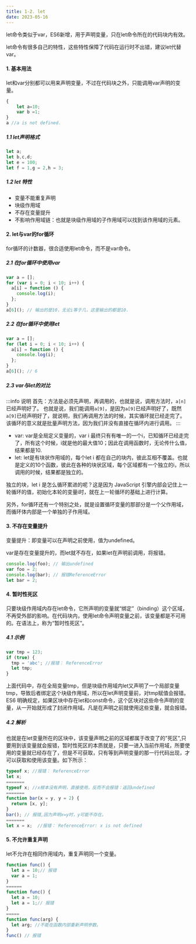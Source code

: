 ```yaml
---
title: 1-2. let
date: 2023-05-16
---
```

let命令类似于var，ES6新增，用于声明变量，只在let命令所在的代码块内有效。

let命令有很多自己的特性，这些特性保障了代码在运行时不出错，建议let代替var。

#### 1. 基本用法
let和var分别都可以用来声明变量，不过在代码块之外，只能调用var声明的变量。
```js
{
    let a=10;
    var b =1;
}
a //a is not defined.
```

##### 1.1 let声明格式
```js
let a;
let b,c,d;
let e = 100;
let f = 1,g = 2,h = 3;
```

##### 1.2 let 特性
- 变量不能重复声明
- 块级作用域
- 不存在变量提升
- 不影响作用域链：也就是块级作用域的子作用域可以找到该作用域的元素。

#### 2. let与var的for循环
for循环的计数器，很合适使用let命令，而不是var命令。
##### 2.1 在for循环中使用var
```js
var a = [];
for (var i = 0; i < 10; i++) {
  a[i] = function () {
    console.log(i);
  };
}
a[6](); // 输出的是10，无论i等于几，这里输出的都是10.
```

##### 2.2 在for循环中使用let
```js
var a = [];
for (let i = 0; i < 10; i++) {
  a[i] = function () {
    console.log(i);
  };
}
a[6](); // 6 
```
##### 2.3 var与let的对比
:::info 说明
首先：方法是必须先声明，再调用的，也就是说，调用方法时，`a[n]`已经声明好了。
也就是说，我们能调用`a[9]`，是因为`a[9]`已经声明好了，既然`a[9]`已经声明好了，就说明，我们再调用方法的时候，其实循环就已经走完了。该循环的意义就是批量声明方法，因为我们并没有直接在循环内进行调用。
:::
- var: var是全局定义变量的，var i 最终只有有唯一的一个i，已知循环已经走完了，所有这个时候，i就是他的最大值10；因此在调用函数时，无论传什么值，结果都是10.
- let: let是有块状作用域的，每个let i 都在自己的块内，彼此互相不覆盖。也就是定义的10个函数，彼此在各种的块状区域，每个区域都有一个独立的i，所以调用的时候，结果都是独立的。

独立的块，let i 是怎么循环累进的呢？这是因为 JavaScript 引擎内部会记住上一轮循环的值，初始化本轮的变量i时，就在上一轮循环的基础上进行计算。

另外，for循环还有一个特别之处，就是设置循环变量的那部分是一个父作用域，而循环体内部是一个单独的子作用域。

#### 3. 不存在变量提升
变量提升：即变量可以在声明之前使用，值为undefined。

var是存在变量提升的，而let就不存在，如果let在声明前调用，将报错。
```js
console.log(foo); // 输出undefined
var foo = 2;
console.log(bar); // 报错ReferenceError
let bar = 2;
```
#### 4. 暂时性死区
只要块级作用域内存在let命令，它所声明的变量就“绑定”（binding）这个区域，不再受外部的影响。在代码块内，使用let命令声明变量之前，该变量都是不可用的。在语法上，称为“暂时性死区”。


##### 4.1 示例
```js
var tmp = 123;
if (true) {
  tmp = 'abc'; //报错： ReferenceError
  let tmp;
}
```
上面代码中，存在全局变量tmp，但是块级作用域内let又声明了一个局部变量tmp，导致后者绑定这个块级作用域，所以在let声明变量前，对tmp赋值会报错。ES6 明确规定，如果区块中存在let和const命令，这个区块对这些命令声明的变量，从一开始就形成了封闭作用域。凡是在声明之前就使用这些变量，就会报错。


##### 4.2 解析
也就是在let变量所在的区块中，该变量声明之前的区域都属于改变了的"死区",只要用到该变量就会报错，暂时性死区的本质就是，只要一进入当前作用域，所要使用的变量就已经存在了，但是不可获取，只有等到声明变量的那一行代码出现，才可以获取和使用该变量。如下所示：
```js
typeof x; //报错： ReferenceError
let x;
=======
typeof x; //x根本没有声明，直接使用，反而不会报错：返回undefined
=======
function bar(x = y, y = 2) {
  return [x, y]; 
}
bar(); // 报错,因为声明x=y时，y可能不存在。
=======
let x = x;  //报错： ReferenceError: x is not defined
```

#### 5. 不允许重复声明
let不允许在相同作用域内，重复声明同一个变量。
```js
function func() {
  let a = 10;// 报错
  var a = 1;
}
======
function func() {
  let a = 10;
  let a = 1;// 报错
}
=====
function func(arg) {
  let arg; //不能在函数内部重新声明参数。
}
func() // 报错
```



